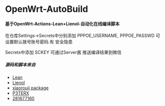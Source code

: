 # OpenWrt-AutoBuild

#### 基于OpenWrt-Actions-Lean+Lienol-自动化在线编译脚本  
在仓库Settings->Secrets中分别添加 PPPOE_USERNAME, PPPOE_PASSWD 可设置默认拨号账号密码.有 安全隐患

Secrets中添加 SCKEY 可通过Server酱 推送编译结果到微信
  

##### 源码和脚本来自

- [Lean](https://github.com/coolsnowwolf/lede)
- [ Lienol](https://github.com/Lienol/openwrt-actions )
- [ xiaorouji package](https://github.com/xiaorouji/openwrt-passwall)
- [P3TERX](https://github.com/P3TERX/Actions-OpenWrt)
- [281677160](https://github.com/281677160/build-openwrt)
